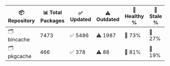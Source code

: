 | 📦 Repository | 📊 Total Packages | ✅ Updated | ⚠️ Outdated | 💚 Healthy % | 🔴 Stale % |
|---------------|-------------------|------------|-------------|-------------|------------|
| 🗂️ bincache | 7473 | ✅ 5486 | ⚠️ 1987 | 💚 73% | 🔴 27% |
| 🗂️ pkgcache | 466 | ✅ 378 | ⚠️ 88 | 💚 81% | 🔴 19% |
